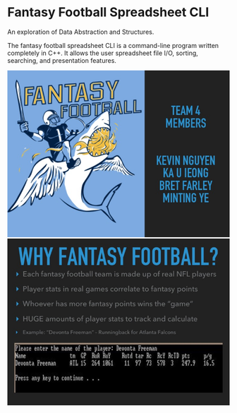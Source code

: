 # Fantasy Football Spreadsheet CLI
An exploration of Data Abstraction and Structures.

The fantasy football spreadsheet CLI is a command-line program written completely in C++.
It allows the user spreadsheet file I/O, sorting, searching, and presentation features.

![welcome-sceenshot](./docs/presentation/Slide02.jpg)
![welcome2-screenshot](./docs/presentation/Slide03.jpg)